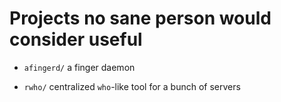# Projects no sane person would consider useful

 * `afingerd/` a finger daemon

 * `rwho/` centralized `who`-like tool for a bunch of servers
